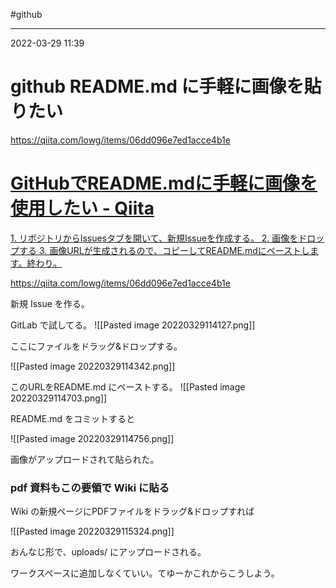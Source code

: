 #github 

---
2022-03-29  11:39

# github   README.md に手軽に画像を貼りたい

https://qiita.com/lowg/items/06dd096e7ed1acce4b1e



<div class="rich-link-card-container"><a class="rich-link-card" href="https://qiita.com/lowg/items/06dd096e7ed1acce4b1e" target="_blank">
	<div class="rich-link-image-container">
		<div class="rich-link-image" style="background-image: url('https://qiita-user-contents.imgix.net/https%3A%2F%2Fcdn.qiita.com%2Fassets%2Fpublic%2Farticle-ogp-background-9f5428127621718a910c8b63951390ad.png?ixlib=rb-4.0.0&w=1200&mark64=aHR0cHM6Ly9xaWl0YS11c2VyLWNvbnRlbnRzLmltZ2l4Lm5ldC9-dGV4dD9peGxpYj1yYi00LjAuMCZ3PTkxNiZ0eHQ9R2l0SHViJUUzJTgxJUE3UkVBRE1FLm1kJUUzJTgxJUFCJUU2JTg5JThCJUU4JUJCJUJEJUUzJTgxJUFCJUU3JTk0JUJCJUU1JTgzJThGJUUzJTgyJTkyJUU0JUJEJUJGJUU3JTk0JUE4JUUzJTgxJTk3JUUzJTgxJTlGJUUzJTgxJTg0JnR4dC1jb2xvcj0lMjMyMTIxMjEmdHh0LWZvbnQ9SGlyYWdpbm8lMjBTYW5zJTIwVzYmdHh0LXNpemU9NTYmdHh0LWNsaXA9ZWxsaXBzaXMmdHh0LWFsaWduPWxlZnQlMkN0b3Amcz1iZWFmMWNhZjMxMWUxNjRmNmQxZTBkMWM4ZDhhMTU1Yw&mark-x=142&mark-y=112&blend64=aHR0cHM6Ly9xaWl0YS11c2VyLWNvbnRlbnRzLmltZ2l4Lm5ldC9-dGV4dD9peGxpYj1yYi00LjAuMCZ3PTYxNiZ0eHQ9JTQwbG93ZyZ0eHQtY29sb3I9JTIzMjEyMTIxJnR4dC1mb250PUhpcmFnaW5vJTIwU2FucyUyMFc2JnR4dC1zaXplPTM2JnR4dC1hbGlnbj1sZWZ0JTJDdG9wJnM9MGVlODQwMmQ2NmZiYmFlOGIzZDBhNjJhYWMwMzk1MTY&blend-x=142&blend-y=491&blend-mode=normal&s=656330a68f9784accafd9e59f6fa4dad')">
	</div>
	</div>
	<div class="rich-link-card-text">
		<h1 class="rich-link-card-title">GitHubでREADME.mdに手軽に画像を使用したい - Qiita</h1>
		<p class="rich-link-card-description">
		1. リポジトリからIssuesタブを開いて、新規Issueを作成する。 2. 画像をドロップする 3. 画像URLが生成されるので、コピーしてREADME.mdにペーストします。終わり。
		</p>
		<p class="rich-link-href">
		https://qiita.com/lowg/items/06dd096e7ed1acce4b1e
		</p>
	</div>
</a></div>

新規 Issue を作る。

GitLab で試してる。
![[Pasted image 20220329114127.png]]

ここにファイルをドラッグ&ドロップする。

![[Pasted image 20220329114342.png]]

このURLをREADME.md にペーストする。
![[Pasted image 20220329114703.png]]

README.md をコミットすると

![[Pasted image 20220329114756.png]]

画像がアップロードされて貼られた。


### pdf 資料もこの要領で Wiki に貼る

Wiki の新規ページにPDFファイルをドラッグ&ドロップすれば

![[Pasted image 20220329115324.png]]

おんなじ形で、uploads/ にアップロードされる。

ワークスペースに追加しなくていい。てゆーかこれからこうしよう。

